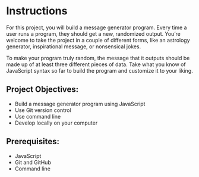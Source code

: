 # Instructions  

For this project, you will build a message generator program. Every time a user runs a program, they should get a new, randomized output. You’re welcome to take the project in a couple of different forms, like an astrology generator, inspirational message, or nonsensical jokes.

To make your program truly random, the message that it outputs should be made up of at least three different pieces of data. Take what you know of JavaScript syntax so far to build the program and customize it to your liking.

## Project Objectives:
  * Build a message generator program using JavaScript
  * Use Git version control
  * Use command line
  * Develop locally on your computer

## Prerequisites:
  * JavaScript
  * Git and GitHub
  * Command line